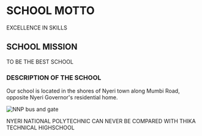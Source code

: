 <!DOCTYPE html>
<html lang="en">
<head>
    <meta charset="UTF-8">
    <meta name="viewport" content="width=device-width, initial-scale=1.0">
    <title>THE NYERI NATIONAL POLYTECHNIC</title>
    <link rel="stylesheet" href="style.css"> <!-- Linking external stylesheet -->
</head>
<body>
    <h1>SCHOOL MOTTO</h1>
    <p>EXCELLENCE IN SKILLS</p>
    <h2>SCHOOL MISSION</h2>
    <p>TO BE THE BEST SCHOOL</p>
    <h3>DESCRIPTION OF THE SCHOOL</h3>
    <p>Our school is located in the shores of Nyeri town along Mumbi Road, opposite Nyeri Governor's residential home.</p>
    <img src="../pic1.jpg" alt="NNP bus and gate">
    <section>
        <div class="overlay"></div>
    </section>
    <p>NYERI NATIONAL POLYTECHNIC CAN NEVER BE COMPARED WITH THIKA TECHNICAL HIGHSCHOOL</p>
</body>
</html>
